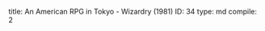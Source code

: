 title:          An American RPG in Tokyo - Wizardry (1981)
ID:             34
type:           md
compile:        2



